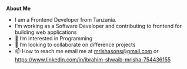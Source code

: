 **About Me**

- I am a Frontend Developer  from Tanzania.
- I’m working as a Software Developer and contributing to frontend for building web applications
- 👀 I’m interested in Programming
- 💞️ I’m looking to collaborate on difference projects
- 📫 How to reach me email me at mrishasons@gmail.com or https://www.linkedin.com/in/ibrahim-shwaib-mrisha-754436155
  

<!---
mrishason/mrishason is a ✨ special ✨ repository because its `README.md` (this file) appears on your GitHub profile.
You can click the Preview link to take a look at your changes.
--->

